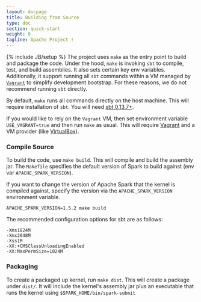 ```yaml
---
layout: docpage
title: Building from Source
type: doc
section: quick-start
weight: 0
tagline: Apache Project !
---
```


{% include JB/setup %}
The project uses `make` as the entry point to build and package the code. Under the hood, `make` is invoking `sbt` to compile, test, and build assemblies. It also sets certain key env variables. Additionally, it support running all `sbt` commands within a VM managed by [`Vagrant`](Vagrant-Development-Environment) to simplify development bootstrap. For these reasons, we do not recommend running `sbt` directly.

By default, `make` runs all commands directly on the host machine. This will require installation of `sbt`. You will need [sbt 0.13.7+](http://www.scala-sbt.org/download.html).

If you would like to rely on the `Vagrant` VM, then set environment variable `USE_VAGRANT=true` and then run `make` as usual. This will require [Vagrant](https://www.vagrantup.com) and a VM provider (like [VirtualBox](https://www.virtualbox.org/wiki/Downloads)).

### Compile Source ###

To build the code, use `make build`. This will compile and build the assembly jar. The `Makefile` specifies the default version of Spark to build against (env var `APACHE_SPARK_VERSION`). 

If you want to change the version of Apache Spark that the kernel is compiled against, specify the version via the `APACHE_SPARK_VERSION` environment variable.

    APACHE_SPARK_VERSION=1.5.2 make build

The recommended configuration options for sbt are as follows:

    -Xms1024M
    -Xmx2048M
    -Xss1M
    -XX:+CMSClassUnloadingEnabled
    -XX:MaxPermSize=1024M

### Packaging ###

To create a packaged up kernel, run `make dist`. This will create a package under `dist/`. It will include the kernel's assembly jar plus an executable that runs the kernel using `$SPARK_HOME/bin/spark-submit`
